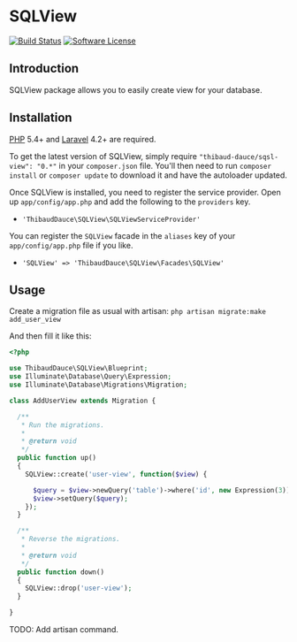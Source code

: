 SQLView
=======

[![Build Status](https://img.shields.io/travis/ThibaudDauce/SQLView/master.svg?style=flat)](https://travis-ci.org/ThibaudDauce/SQLView)
[![Software License](https://img.shields.io/badge/license-MIT-brightgreen.svg?style=flat)](LICENSE.md)

## Introduction

SQLView package allows you to easily create view for your database.

## Installation
[PHP](https://php.net) 5.4+ and [Laravel](http://laravel.com) 4.2+ are required.

To get the latest version of SQLView, simply require `"thibaud-dauce/sqsl-view": "0.*"` in your `composer.json` file. You'll then need to run `composer install` or `composer update` to download it and have the autoloader updated.

Once SQLView is installed, you need to register the service provider. Open up `app/config/app.php` and add the following to the `providers` key.

* `'ThibaudDauce\SQLView\SQLViewServiceProvider'`

You can register the `SQLView` facade in the `aliases` key of your `app/config/app.php` file if you like.

* `'SQLView' => 'ThibaudDauce\SQLView\Facades\SQLView'`

## Usage

Create a migration file as usual with artisan:
`php artisan migrate:make add_user_view`

And then fill it like this:

```php
<?php

use ThibaudDauce\SQLView\Blueprint;
use Illuminate\Database\Query\Expression;
use Illuminate\Database\Migrations\Migration;

class AddUserView extends Migration {

  /**
   * Run the migrations.
   *
   * @return void
   */
  public function up()
  {
    SQLView::create('user-view', function($view) {

      $query = $view->newQuery('table')->where('id', new Expression(3));
      $view->setQuery($query);
    });
  }

  /**
   * Reverse the migrations.
   *
   * @return void
   */
  public function down()
  {
    SQLView::drop('user-view');
  }

}
```

TODO: Add artisan command.
